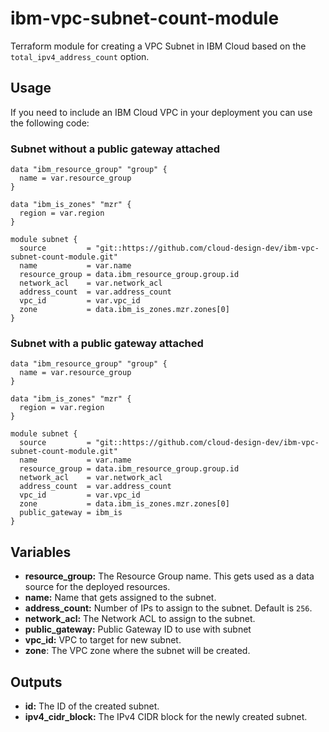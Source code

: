# ibm-vpc-subnet-count-module
Terraform module for creating a VPC Subnet in IBM Cloud based on the `total_ipv4_address_count` option. 

## Usage
If you need to include an IBM Cloud VPC in your deployment you can use the following code:

### Subnet **without** a public gateway attached

```
data "ibm_resource_group" "group" {
  name = var.resource_group
}

data "ibm_is_zones" "mzr" {
  region = var.region
}

module subnet {
  source         = "git::https://github.com/cloud-design-dev/ibm-vpc-subnet-count-module.git"
  name           = var.name
  resource_group = data.ibm_resource_group.group.id
  network_acl    = var.network_acl
  address_count  = var.address_count
  vpc_id         = var.vpc_id
  zone           = data.ibm_is_zones.mzr.zones[0]
}
```

### Subnet **with** a public gateway attached

```
data "ibm_resource_group" "group" {
  name = var.resource_group
}

data "ibm_is_zones" "mzr" {
  region = var.region
}

module subnet {
  source         = "git::https://github.com/cloud-design-dev/ibm-vpc-subnet-count-module.git"
  name           = var.name
  resource_group = data.ibm_resource_group.group.id
  network_acl    = var.network_acl
  address_count  = var.address_count
  vpc_id         = var.vpc_id
  zone           = data.ibm_is_zones.mzr.zones[0]
  public_gateway = ibm_is
}
```

## Variables 
 - **resource_group:** The Resource Group name. This gets used as a data source for the deployed resources.
 - **name:** Name that gets assigned to the subnet.
 - **address_count:** Number of IPs to assign to the subnet. Default is `256`.
 - **network_acl:** The Network ACL to assign to the subnet. 
 - **public_gateway:** Public Gateway ID to use with subnet
 - **vpc_id:** VPC to target for new subnet. 
 - **zone**: The VPC zone where the subnet will be created.

## Outputs
 - **id:** The ID of the created subnet.
 - **ipv4_cidr_block:** The IPv4 CIDR block for the newly created subnet. 

